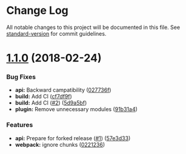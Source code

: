 # Change Log

All notable changes to this project will be documented in this file. See [standard-version](https://github.com/conventional-changelog/standard-version) for commit guidelines.

<a name="1.1.0"></a>
# [1.1.0](https://github.com/adam-26/react-chunk/compare/v5.3.1...v1.1.0) (2018-02-24)


### Bug Fixes

* **api:** Backward campatibility ([027736f](https://github.com/adam-26/react-chunk/commit/027736f))
* **build:** Add CI ([cf7df9f](https://github.com/adam-26/react-chunk/commit/cf7df9f))
* **build:** Add CI ([#2](https://github.com/adam-26/react-chunk/issues/2)) ([5d9a5bf](https://github.com/adam-26/react-chunk/commit/5d9a5bf))
* **plugin:** Remove unnecessary modules ([91b31a4](https://github.com/adam-26/react-chunk/commit/91b31a4))


### Features

* **api:** Prepare for forked release ([#1](https://github.com/adam-26/react-chunk/issues/1)) ([57e3d33](https://github.com/adam-26/react-chunk/commit/57e3d33))
* **webpack:** ignore chunks ([0221236](https://github.com/adam-26/react-chunk/commit/0221236))
